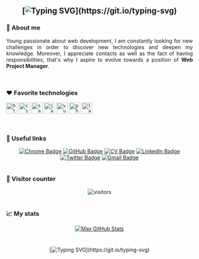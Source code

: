 <div align="center">
    
## [![Typing SVG](https://readme-typing-svg.herokuapp.com?font=calibri&color=%237370F7&size=30&center=true&vCenter=true&lines=Hi%2C+I'm+Max+!;Nice+to+meet+you+!)](https://git.io/typing-svg)

</div>

### 🚀 About me

<div align="justify"> 
    
Young passionate about web development, I am constantly looking for new challenges in order to discover new technologies and deepen my knowledge. Moreover, I appreciate contacts as well as the fact of having responsibilities, that's why I aspire to evolve towards a position of <b>Web Project Manager</b>.
  
</div>

<br>

### ❤ Favorite technologies

<div align="justify">

<code><img title="HTML" alt="html" width="30px" src="https://cdn.jsdelivr.net/gh/devicons/devicon/icons/html5/html5-original.svg" /></code>
<code><img title="CSS" alt="css" width="30px" src="https://cdn.jsdelivr.net/gh/devicons/devicon/icons/css3/css3-original.svg" /></code>
<code><img title="Sass" alt="sass" width="30px" src="https://cdn.jsdelivr.net/gh/devicons/devicon/icons/sass/sass-original.svg" /></code>
<code><img title="JavaScript" alt="javascript" width="30px" src="https://cdn.jsdelivr.net/gh/devicons/devicon/icons/javascript/javascript-original.svg" /></code>
<code><img title="VueJS" alt="vue.js" width="30px" src="https://cdn.jsdelivr.net/gh/devicons/devicon/icons/vuejs/vuejs-original.svg" /></code>
<code><img title="PHP" alt="php" width="30px" src="https://cdn.jsdelivr.net/gh/devicons/devicon/icons/php/php-original.svg" /></code>
<code><img title="Laravel" alt="laravel" width="30px" src="https://cdn.jsdelivr.net/gh/devicons/devicon/icons/laravel/laravel-plain.svg" /></code>


</div>

<br>

### 🧩 Useful links

<div align="center">
   
[![Chrome Badge](https://img.shields.io/badge/-my%20portfolio%20[fr]-94399E?logo=google-cloud&logoColor=white&style=for-the-badge)](https://maxhwk.github.io/)
[![GitHub Badge](https://img.shields.io/badge/-my%20last%20projects%20[en]-FF7200?logo=github&logoColor=white&style=for-the-badge)](https://github.com/MaxHwK?tab=repositories)
[![CV Badge](https://img.shields.io/badge/-my%20cv%20[fr]-83B81A?logo=apache&logoColor=white&style=for-the-badge)](https://maxhwk.github.io/public/assets/doc/CV_GIRON_Maxence.pdf)
[![LinkedIn Badge](https://img.shields.io/badge/-my%20linkedin%20[fr]-0A66C2?logo=linkedin&logoColor=white&style=for-the-badge)](https://www.linkedin.com/in/maxence-giron/)
[![Twitter Badge](https://img.shields.io/badge/-my%20twitter%20[en]-00ACEE?logo=twitter&logoColor=white&style=for-the-badge)](https://www.twitter.com/maxhwk_)
[![Gmail Badge](https://img.shields.io/badge/-gironmaxence.pro%20-EA4335?logo=gmail&logoColor=white&style=for-the-badge)](mailto:gironmaxence.pro@gmail.com)
    
</div>

#

### 👀 Visitor counter

<div align="center">
    
<img alt="visitors" src="https://profile-counter.glitch.me/MaxHwK/count.svg">
    
</div>

#

### 📈 My stats

<div align="center">
    
<a href="https://github.com/anuraghazra/github-readme-stats"><img src="https://github-readme-stats.vercel.app/api?username=MaxHwK&show_icons=true&include_all_commits=true&theme=rose_pine&hide_border=false" alt="Max GitHub Stats" /></a>

</div>

#

<div align="center">

[![Typing SVG](https://readme-typing-svg.herokuapp.com?font=calibri&color=%237370F7&size=30&center=true&vCenter=true&lines=Have+a+nice+day+!;Bye+!)](https://git.io/typing-svg)
 
</div>
